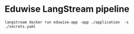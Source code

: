 # Eduwise LangStream pipeline

``` 
langstream docker run eduwise-app -app ./application  -s ./secrets.yaml
``` 